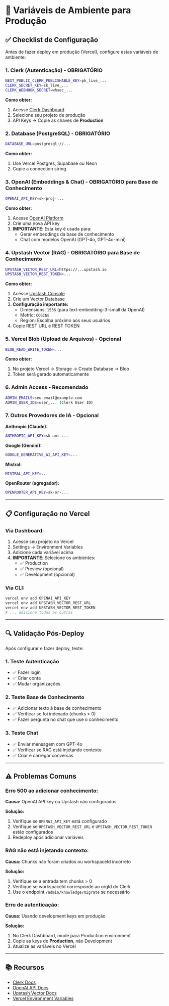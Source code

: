 # 🚀 Variáveis de Ambiente para Produção

## ✅ Checklist de Configuração

Antes de fazer deploy em produção (Vercel), configure estas variáveis de ambiente:

### 1. **Clerk (Autenticação)** - OBRIGATÓRIO
```bash
NEXT_PUBLIC_CLERK_PUBLISHABLE_KEY=pk_live_...
CLERK_SECRET_KEY=sk_live_...
CLERK_WEBHOOK_SECRET=whsec_...
```

**Como obter:**
1. Acesse [Clerk Dashboard](https://dashboard.clerk.com)
2. Selecione seu projeto de produção
3. API Keys → Copie as chaves de **Production**

### 2. **Database (PostgreSQL)** - OBRIGATÓRIO
```bash
DATABASE_URL=postgresql://...
```

**Como obter:**
1. Use Vercel Postgres, Supabase ou Neon
2. Copie a connection string

### 3. **OpenAI (Embeddings & Chat)** - OBRIGATÓRIO para Base de Conhecimento
```bash
OPENAI_API_KEY=sk-proj-...
```

**Como obter:**
1. Acesse [OpenAI Platform](https://platform.openai.com/api-keys)
2. Crie uma nova API key
3. **IMPORTANTE**: Esta key é usada para:
   - Gerar embeddings da base de conhecimento
   - Chat com modelos OpenAI (GPT-4o, GPT-4o-mini)

### 4. **Upstash Vector (RAG)** - OBRIGATÓRIO para Base de Conhecimento
```bash
UPSTASH_VECTOR_REST_URL=https://...upstash.io
UPSTASH_VECTOR_REST_TOKEN=...
```

**Como obter:**
1. Acesse [Upstash Console](https://console.upstash.com)
2. Crie um Vector Database
3. **Configuração importante:**
   - Dimensions: `1536` (para text-embedding-3-small da OpenAI)
   - Metric: `COSINE`
   - Region: Escolha próximo aos seus usuários
4. Copie REST URL e REST TOKEN

### 5. **Vercel Blob (Upload de Arquivos)** - Opcional
```bash
BLOB_READ_WRITE_TOKEN=...
```

**Como obter:**
1. No projeto Vercel → Storage → Create Database → Blob
2. Token será gerado automaticamente

### 6. **Admin Access** - Recomendado
```bash
ADMIN_EMAILS=seu-email@example.com
ADMIN_USER_IDS=user_... (Clerk User ID)
```

### 7. **Outros Provedores de IA** - Opcional

**Anthropic (Claude):**
```bash
ANTHROPIC_API_KEY=sk-ant-...
```

**Google (Gemini):**
```bash
GOOGLE_GENERATIVE_AI_API_KEY=...
```

**Mistral:**
```bash
MISTRAL_API_KEY=...
```

**OpenRouter (agregador):**
```bash
OPENROUTER_API_KEY=sk-or-...
```

---

## 📋 Configuração no Vercel

### Via Dashboard:
1. Acesse seu projeto no Vercel
2. Settings → Environment Variables
3. Adicione cada variável acima
4. **IMPORTANTE**: Selecione os ambientes:
   - ✅ Production
   - ✅ Preview (opcional)
   - ✅ Development (opcional)

### Via CLI:
```bash
vercel env add OPENAI_API_KEY
vercel env add UPSTASH_VECTOR_REST_URL
vercel env add UPSTASH_VECTOR_REST_TOKEN
# ... adicione todas as outras
```

---

## 🔍 Validação Pós-Deploy

Após configurar e fazer deploy, teste:

### 1. Teste Autenticação
- ✅ Fazer login
- ✅ Criar conta
- ✅ Mudar organizações

### 2. Teste Base de Conhecimento
- ✅ Adicionar texto à base de conhecimento
- ✅ Verificar se foi indexado (chunks > 0)
- ✅ Fazer pergunta no chat que use o conhecimento

### 3. Teste Chat
- ✅ Enviar mensagem com GPT-4o
- ✅ Verificar se RAG está injetando contexto
- ✅ Criar e carregar conversas

---

## ⚠️ Problemas Comuns

### Erro 500 ao adicionar conhecimento:
**Causa:** OpenAI API key ou Upstash não configurados

**Solução:**
1. Verifique se `OPENAI_API_KEY` está configurado
2. Verifique se `UPSTASH_VECTOR_REST_URL` e `UPSTASH_VECTOR_REST_TOKEN` estão configurados
3. Redeploy após adicionar variáveis

### RAG não está injetando contexto:
**Causa:** Chunks não foram criados ou workspaceId incorreto

**Solução:**
1. Verifique se a entrada tem chunks > 0
2. Verifique se workspaceId corresponde ao orgId do Clerk
3. Use o endpoint `/admin/knowledge/migrate` se necessário

### Erro de autenticação:
**Causa:** Usando development keys em produção

**Solução:**
1. No Clerk Dashboard, mude para Production environment
2. Copie as keys de **Production**, não Development
3. Atualize as variáveis no Vercel

---

## 📚 Recursos

- [Clerk Docs](https://clerk.com/docs)
- [OpenAI API Docs](https://platform.openai.com/docs)
- [Upstash Vector Docs](https://upstash.com/docs/vector/overall/getstarted)
- [Vercel Environment Variables](https://vercel.com/docs/concepts/projects/environment-variables)
